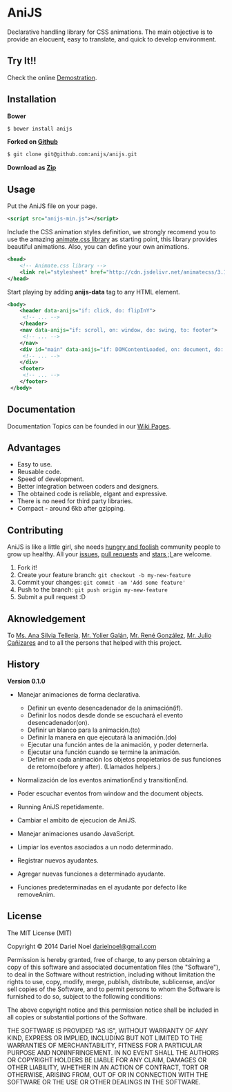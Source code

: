 # AniJS

Declarative handling library for CSS animations. The main objective is to provide an elocuent, easy to translate, and quick to develop environment.


## Try It!!

Check the online [Demostration](http://anijs.github.io/).


## Installation
 
**Bower**
```bash
$ bower install anijs
```

**Forked on [Github](https://github.com/anijs/anijs)**
```bash
$ git clone git@github.com:anijs/anijs.git
```

**Download as [Zip](https://github.com/anijs/anijs/archive/master.zip)**

 
## Usage
 
Put the AniJS file on your page.
```xml
<script src="anijs-min.js"></script>
```

Include the CSS animation styles definition, we strongly recomend you  to use the amazing [animate.css library](http://daneden.github.io/animate.css/) as starting point, this library provides beautiful animations. Also, you can define your own animations.
```xml
<head>
    <!-- Animate.css library -->
    <link rel="stylesheet" href="http://cdn.jsdelivr.net/animatecss/3.1.0/animate.css">
</head>
```

Start playing by adding **anijs-data** tag to any HTML element.
```xml
<body>
    <header data-anijs="if: click, do: flipInY">
     <!-- ... -->
    </header>
    <nav data-anijs="if: scroll, on: window, do: swing, to: footer">
     <!-- ... -->
    </nav>
    <div id="main" data-anijs="if: DOMContentLoaded, on: document, do: swing">
     <!-- ... -->
    </div>
    <footer>
     <!-- ... -->
    </footer>
 </body>
```


## Documentation

Documentation Topics can be founded in our [Wiki Pages](https://github.com/anijs/anijs/wiki).


## Advantages

- Easy to use.
- Reusable code.
- Speed of development.
- Better integration between coders and designers.
- The obtained code is reliable, elgant and expressive.
- There is no need for third party libraries.
- Compact - around 6kb after gzipping.


## Contributing
AniJS is like a little girl, she needs [hungry and foolish](http://www.youtube.com/watch?v=7CeNIDWtlo0) community people to grow up healthy. All your [issues](https://github.com/anijs/anijs/issues), [pull requests](https://github.com/anijs/anijs) and [stars ;) ](https://github.com/anijs/anijs) are welcome.
 
1. Fork it!
2. Create your feature branch: `git checkout -b my-new-feature`
3. Commit your changes: `git commit -am 'Add some feature'`
4. Push to the branch: `git push origin my-new-feature`
5. Submit a pull request :D


## Aknowledgement

To [Ms. Ana Silvia Tellería](mailto:anisilv@gmail.com), [Mr. Yolier Galán](mailto:gallego@gmail.com), [Mr. René González](mailto:voltusv@gmail.com), [Mr. Julio Cañizares](juliorubcan@gmail.com) and to all the persons that helped with this project.

## History
 
**Version 0.1.0**

- Manejar animaciones de forma declarativa.
	- Definir un evento desencadenador de la animación(if).
	- Definir los nodos desde donde se escuchará el evento desencadenador(on).
	- Definir un blanco para la animación.(to)
	- Definir la manera en que ejecutará la animación.(do)
	- Ejecutar una función antes de la animación, y poder deternerla.
	- Ejecutar una función cuando se termine la animación.
	- Definir en cada animación los objetos propietarios de sus funciones de retorno(before y after). (Llamados helpers.)

- Normalización de los eventos animationEnd y transitionEnd.
- Poder escuchar eventos from window and the document objects.

- Running AniJS repetidamente.
- Cambiar el ambito de ejecucion de AniJS.
- Manejar animaciones usando JavaScript.
- Limpiar los eventos asociados a un nodo determinado.
- Registrar nuevos ayudantes.
- Agregar nuevas funciones a determinado ayudante.
- Funciones predeterminadas en el ayudante por defecto like removeAnim.


## License
 
The MIT License (MIT)

Copyright © 2014 Dariel Noel <darielnoel@gmail.com>

Permission is hereby granted, free of charge, to any person obtaining a copy of this software and associated documentation files (the "Software"), to deal in the Software without restriction, including without limitation the rights to use, copy, modify, merge, publish, distribute, sublicense, and/or sell copies of the Software, and to permit persons to whom the Software is furnished to do so, subject to the following conditions:

The above copyright notice and this permission notice shall be included in all copies or substantial portions of the Software.

THE SOFTWARE IS PROVIDED "AS IS", WITHOUT WARRANTY OF ANY KIND, EXPRESS OR IMPLIED, INCLUDING BUT NOT LIMITED TO THE WARRANTIES OF MERCHANTABILITY, FITNESS FOR A PARTICULAR PURPOSE AND NONINFRINGEMENT. IN NO EVENT SHALL THE AUTHORS OR COPYRIGHT HOLDERS BE LIABLE FOR ANY CLAIM, DAMAGES OR OTHER LIABILITY, WHETHER IN AN ACTION OF CONTRACT, TORT OR OTHERWISE, ARISING FROM, OUT OF OR IN CONNECTION WITH THE SOFTWARE OR THE USE OR OTHER DEALINGS IN THE SOFTWARE.
